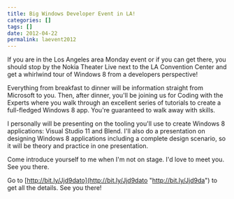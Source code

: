 ```yaml
---
title: Big Windows Developer Event in LA!
categories: []
tags: []
date: 2012-04-22
permalink: laevent2012
---
```


If you are in the Los Angeles area Monday event or if you can get there, you should stop by the Nokia Theater Live next to the LA Convention Center and get a whirlwind tour of Windows 8 from a developers perspective!
<!-- more -->

Everything from breakfast to dinner will be information straight from Microsoft to you. Then, after dinner, you'll be joining us for Coding with the Experts where you walk through an excellent series of tutorials to create a full-fledged Windows 8 app. You're guaranteed to walk away with skills.

I personally will be presenting on the tooling you'll use to create Windows 8 applications: Visual Studio 11 and Blend. I'll also do a presentation on designing Windows 8 applications including a complete design scenario, so it will be theory and practice in one presentation.

Come introduce yourself to me when I'm not on stage. I'd love to meet you. See you there.

Go to [http://bit.ly/Jjd9dato](http://bit.ly/Jjd9dato "http://bit.ly/Jjd9da") to get all the details. See you there!